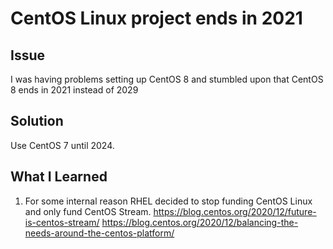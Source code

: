 # CentOS Linux project ends in 2021

## Issue

I was having problems setting up CentOS 8 and stumbled upon that CentOS 8 ends in 2021 instead of 2029

## Solution

Use CentOS 7 until 2024.

## What I Learned

1. For some internal reason RHEL decided to stop funding CentOS Linux and only fund CentOS Stream.
   https://blog.centos.org/2020/12/future-is-centos-stream/
   https://blog.centos.org/2020/12/balancing-the-needs-around-the-centos-platform/
